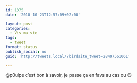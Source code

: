 ```yaml
---
id: 1375
date: '2010-10-23T12:57:09+02:00'

layout: post
categories:
  - Vis ma vie
tags:
  - tweet
format: status
publish_social: no
guid: 'http://tweets.local/?birdsite_tweet=28497561061'

---
```


@p0ulpe c’est bon à savoir, je passe ça en favs au cas ou 😉